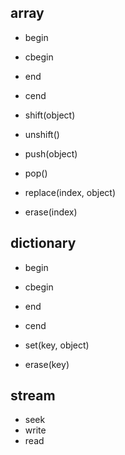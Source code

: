 ## array

+ begin
+ cbegin
+ end
+ cend

+ shift(object)
+ unshift()

+ push(object)
+ pop()

+ replace(index, object)
+ erase(index)

## dictionary

+ begin
+ cbegin
+ end
+ cend

+ set(key, object)
+ erase(key)

## stream

+ seek
+ write
+ read
